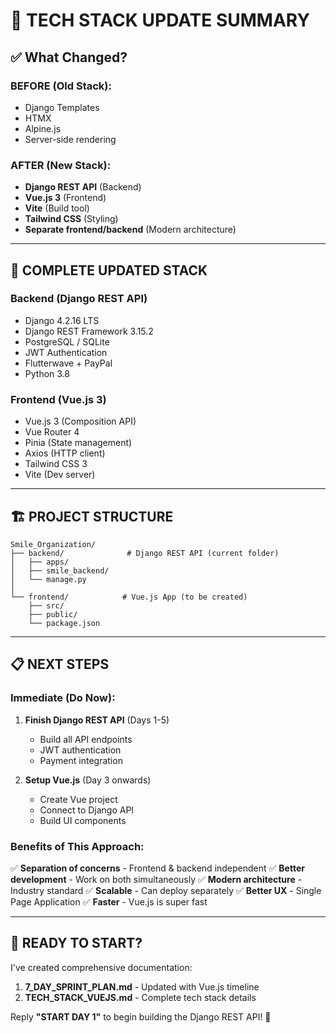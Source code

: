 # 🎉 TECH STACK UPDATE SUMMARY

## ✅ What Changed?

### BEFORE (Old Stack):
- Django Templates
- HTMX
- Alpine.js
- Server-side rendering

### AFTER (New Stack):
- **Django REST API** (Backend)
- **Vue.js 3** (Frontend)
- **Vite** (Build tool)
- **Tailwind CSS** (Styling)
- **Separate frontend/backend** (Modern architecture)

---

## 🎯 COMPLETE UPDATED STACK

### Backend (Django REST API)
- Django 4.2.16 LTS
- Django REST Framework 3.15.2
- PostgreSQL / SQLite
- JWT Authentication
- Flutterwave + PayPal
- Python 3.8

### Frontend (Vue.js 3)
- Vue.js 3 (Composition API)
- Vue Router 4
- Pinia (State management)
- Axios (HTTP client)
- Tailwind CSS 3
- Vite (Dev server)

---

## 🏗️ PROJECT STRUCTURE

```
Smile_Organization/
├── backend/              # Django REST API (current folder)
│   ├── apps/
│   ├── smile_backend/
│   └── manage.py
│
└── frontend/            # Vue.js App (to be created)
    ├── src/
    ├── public/
    └── package.json
```

---

## 📋 NEXT STEPS

### Immediate (Do Now):
1. **Finish Django REST API** (Days 1-5)
   - Build all API endpoints
   - JWT authentication
   - Payment integration

2. **Setup Vue.js** (Day 3 onwards)
   - Create Vue project
   - Connect to Django API
   - Build UI components

### Benefits of This Approach:
✅ **Separation of concerns** - Frontend & backend independent
✅ **Better development** - Work on both simultaneously
✅ **Modern architecture** - Industry standard
✅ **Scalable** - Can deploy separately
✅ **Better UX** - Single Page Application
✅ **Faster** - Vue.js is super fast

---

## 🚀 READY TO START?

I've created comprehensive documentation:
1. **7_DAY_SPRINT_PLAN.md** - Updated with Vue.js timeline
2. **TECH_STACK_VUEJS.md** - Complete tech stack details

Reply **"START DAY 1"** to begin building the Django REST API! 💪

